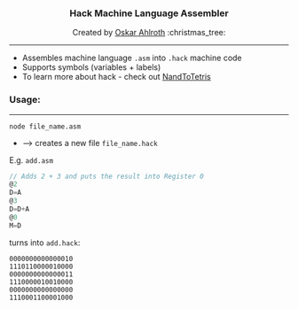 <div align="center">
    <h3> Hack Machine Language Assembler</h3>
    Created by
    <a href="https://github.com/OskarAhl">Oskar Ahlroth</a>
    :christmas_tree:
</div>

---

* Assembles machine language `.asm` into `.hack` machine code
* Supports symbols (variables + labels)
* To learn more about hack - check out [ NandToTetris](https://www.nand2tetris.org/)

### Usage:

---

``` 
node file_name.asm 
```
* --> creates a new file `file_name.hack`

E.g. `add.asm`

```javascript
// Adds 2 + 3 and puts the result into Register 0
@2
D=A
@3
D=D+A
@0
M=D
```

turns into `add.hack`:
```
0000000000000010
1110110000010000
0000000000000011
1110000010010000
0000000000000000
1110001100001000
```

